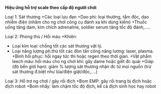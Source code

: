 **Hiệu ứng hỗ trợ scale theo cấp độ người chơi**

Loại 1: Sát thương
+Các loại lựu đạn
+Dao phi: loại thường, tẩm độc, dao nhiễm điện (nhằm cho ng chơi công cụ đánh xa khi dùng kiếm)
+Thuốc uống tăng dam, kim chích adrenaline, soldier serum tăng tốc độ đánh,.....

Loại 2: Phòng thủ / Hồi máu
+Khiên:
- Loại kim loại: chống tốt các sát thương vật lý.
- Loại năng lượng ph.thủ tốt các đòn tấn công năng lương: laser, plasma.
+Bình hồi phục: hồi ngay tức thì hoặc regen theo thời gian.
+Vật phẩm leech máu: hồi máu cho ng chơi khi: gây dame hoặc giết đc quái
+Giáp (độ bền giới hạn): giảm % lượng sát thương nhận đc từ mọi nguồn (trừ sát thương đ.biệt như lửa/điện giật/độc,....)

Loại 3: Hỗ trợ ng chơi / gây rối địch
+Bom EMP: gây rối trang bị địch hoặc địch robot
+Bom nhầy: làm chậm tốc độ địch, kể cả địch sinh học hay robot
